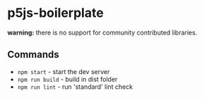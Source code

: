 # p5js-boilerplate
**warning:** there is no support for community contributed libraries.

## Commands
- `npm start` - start the dev server
- `npm run build` - build in dist folder
- `npm run lint` - run 'standard' lint check
